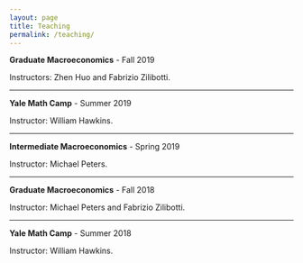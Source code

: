 ```yaml
---
layout: page
title: Teaching
permalink: /teaching/
---
```


**Graduate Macroeconomics** - Fall 2019

Instructors: Zhen Huo and Fabrizio Zilibotti.

---

**Yale Math Camp** - Summer 2019

Instructor: William Hawkins.

---

**Intermediate Macroeconomics** - Spring 2019

Instructor: Michael Peters.

---

**Graduate Macroeconomics** - Fall 2018

Instructor: Michael Peters and Fabrizio Zilibotti.

---

**Yale Math Camp** - Summer 2018

Instructor: William Hawkins.
